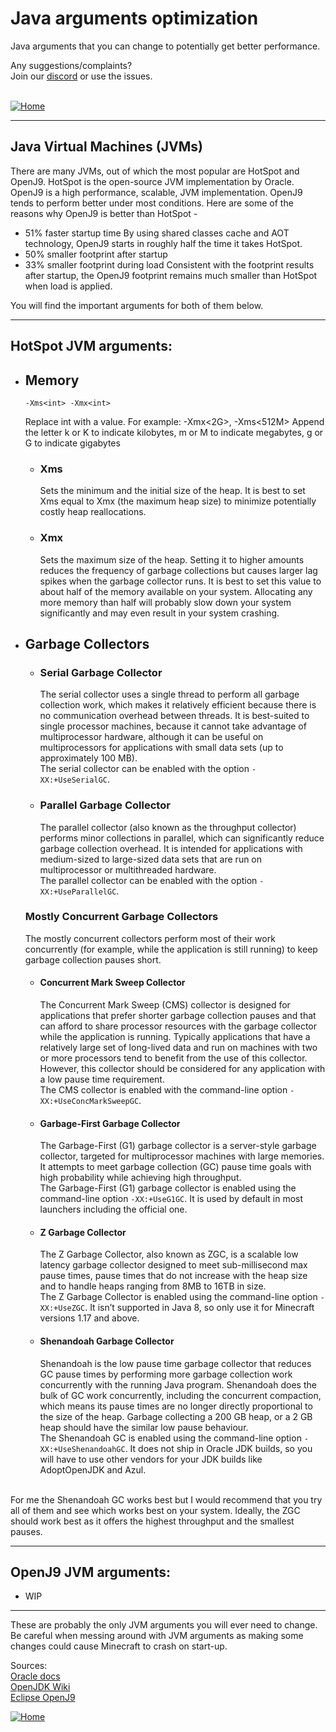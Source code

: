 # Java arguments optimization
Java arguments that you can change to potentially get better performance.

Any suggestions/complaints?<br>
Join our [discord](https://discord.gg/8nzHYhVUQS) or use the issues.<br><br>

[![Home](https://i.imgur.com/zGuelkW.png)](/README.md)

<hr>

## Java Virtual Machines (JVMs)
There are many JVMs, out of which the most popular are HotSpot and OpenJ9. HotSpot is the open-source JVM implementation by Oracle. OpenJ9 is a high performance, scalable, JVM implementation. OpenJ9 tends to perform better under most conditions. Here are some of the reasons why OpenJ9 is better than HotSpot -
- 51% faster startup time
    By using shared classes cache and AOT technology, OpenJ9 starts in roughly half the time it takes HotSpot.
- 50% smaller footprint after startup
- 33% smaller footprint during load
    Consistent with the footprint results after startup, the OpenJ9 footprint remains much smaller than HotSpot when load is applied.
 
You will find the important arguments for both of them below.  

<hr>

## HotSpot JVM arguments:
- ## Memory

    ``` -Xms<int> -Xmx<int> ```

    Replace int with a value. For example: -Xmx<2G>, -Xms<512M>
    Append the letter k or K to indicate kilobytes, m or M to indicate megabytes, g or G to indicate gigabytes

    - ### Xms
        Sets the minimum and the initial size of the heap. It is best to set Xms equal to Xmx (the maximum heap size) to minimize potentially costly heap reallocations.

    - ### Xmx
        Sets the maximum size of the heap. Setting it to higher amounts reduces the frequency of garbage collections but causes larger lag spikes when the garbage collector runs. It is best to set this value to about half of the memory available on your system. Allocating any more memory than half will probably slow down your system significantly and may even result in your system crashing.


- ## Garbage Collectors

    - ### Serial Garbage Collector
        The serial collector uses a single thread to perform all garbage collection work, which makes it relatively efficient because there is no communication overhead between threads. It is best-suited to single processor machines, because it cannot take advantage of multiprocessor hardware, although it can be useful on multiprocessors for applications with small data sets (up to approximately 100 MB). 
        <br> The serial collector can be enabled with the option ```-XX:+UseSerialGC```.

    - ### Parallel Garbage Collector
        The parallel collector (also known as the throughput collector) performs minor collections in parallel, which can significantly reduce garbage collection overhead. It is intended for applications with medium-sized to large-sized data sets that are run on multiprocessor or multithreaded hardware. 
        <br> The parallel collector can be enabled with the option ```-XX:+UseParallelGC```.

    ### Mostly Concurrent Garbage Collectors
    The mostly concurrent collectors perform most of their work concurrently (for example, while the application is still running) to keep garbage collection pauses short.

    - #### Concurrent Mark Sweep Collector
        The Concurrent Mark Sweep (CMS) collector is designed for applications that prefer shorter garbage collection pauses and that can afford to share processor resources with the garbage collector while the application is running. Typically applications that have a relatively large set of long-lived data and run on machines with two or more processors tend to benefit from the use of this collector. However, this collector should be considered for any application with a low pause time requirement. 
        <br> The CMS collector is enabled with the command-line option ```-XX:+UseConcMarkSweepGC```.

    - #### Garbage-First Garbage Collector
        The Garbage-First (G1) garbage collector is a server-style garbage collector, targeted for multiprocessor machines with large memories. It attempts to meet garbage collection (GC) pause time goals with high probability while achieving high throughput.
        <br> The Garbage-First (G1) garbage collector is enabled using the command-line option ```-XX:+UseG1GC```. It is used by default in most launchers including the official one.

    - #### Z Garbage Collector
        The Z Garbage Collector, also known as ZGC, is a scalable low latency garbage collector designed to meet sub-millisecond max pause times, pause times that do not increase with the heap size and to handle heaps ranging from 8MB to 16TB in size.
        <br> The Z Garbage Collector is enabled using the command-line option ```-XX:+UseZGC```. It isn’t supported in Java 8, so only use it for Minecraft versions 1.17 and above.

    - #### Shenandoah Garbage Collector
        Shenandoah is the low pause time garbage collector that reduces GC pause times by performing more garbage collection work concurrently with the running Java program. Shenandoah does the bulk of GC work concurrently, including the concurrent compaction, which means its pause times are no longer directly proportional to the size of the heap. Garbage collecting a 200 GB heap, or a 2 GB heap should have the similar low pause behaviour. 
        <br> The Shenandoah GC is enabled using the command-line option ```-XX:+UseShenandoahGC```. It does not ship in Oracle JDK builds, so you will have to use other vendors for your JDK builds like AdoptOpenJDK and Azul.

<br> For me the Shenandoah GC works best but I would recommend that you try all of them and see which works best on your system. Ideally, the ZGC should work best as it offers the highest throughput and the smallest pauses.

<hr>

## OpenJ9 JVM arguments:
- WIP

<hr>

These are probably the only JVM arguments you will ever need to change. Be careful when messing around with JVM arguments as making some changes could cause Minecraft to crash on start-up.

Sources:
<br> [Oracle docs](https://docs.oracle.com/en/)
<br> [OpenJDK Wiki](https://wiki.openjdk.java.net/)
<br> [Eclipse OpenJ9](https://www.eclipse.org/openj9/docs/)

[![Home](https://i.imgur.com/zGuelkW.png)](/README.md)
